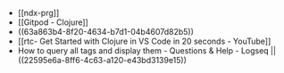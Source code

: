 - [[ndx-prg]]
- [[Gitpod - Clojure]]
- ((63a863b4-8f20-4634-b7d1-04b4607d82b5))
- [[rtc- Get Started with Clojure in VS Code in 20 seconds - YouTube]]
- How to query all tags and display them - Questions & Help - Logseq || ((22595e6a-8ff6-4c63-a120-e43bd3139e15))
